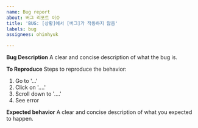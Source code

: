 ```yaml
---
name: Bug report
about: 버그 리포트 이슈
title: 'BUG: [상황]에서 [버그]가 작동하지 않음'
labels: bug
assignees: ohinhyuk

---
```


**Bug Description**
A clear and concise description of what the bug is.

**To Reproduce**
Steps to reproduce the behavior:
1. Go to '...'
2. Click on '....'
3. Scroll down to '....'
4. See error

**Expected behavior**
A clear and concise description of what you expected to happen.

